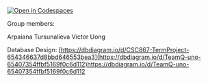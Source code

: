 [![Open in Codespaces](https://classroom.github.com/assets/launch-codespace-7f7980b617ed060a017424585567c406b6ee15c891e84e1186181d67ecf80aa0.svg)](https://classroom.github.com/open-in-codespaces?assignment_repo_id=12596720)

Group members:

Arpaiana Tursunalieva
Victor Uong

Database Design: [https://dbdiagram.io/d/CSC867-TermProject-654346637d8bbd646553bea3](https://dbdiagram.io/d/TeamQ-uno-65407354ffbf5169f0c6d112)https://dbdiagram.io/d/TeamQ-uno-65407354ffbf5169f0c6d112

